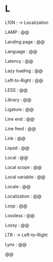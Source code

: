 # L

L10N
: → Localization

LAMP
: @@

Landing page
: @@

Language
: @@

Latency
: @@

Lazy loading
: @@

Left-to-Right
: @@

LESS
: @@

Library
: @@

Ligature
: @@

Line end
: @@

Line feed
: @@

Link
: @@

Liquid
: @@

Local
: @@

Local scope
: @@

Local variable
: @@

Locale
: @@

Localization
: @@

Loop
: @@

Lossless
: @@

Lossy
: @@

LTR
: → Left-to-Right

Lynx
: @@

@@